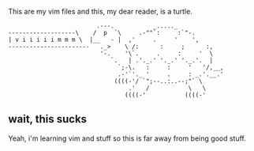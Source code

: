 This are my vim files and this, my dear reader, is a turtle.
```
                         .---.           _....._
-------------------\    /  p  `\     .-""`:     :`"-.
| v i i i i i m m m \  |__   - |  ,'     .     '    ',
-----------------------   ._>    \ /:      :     ;      :,
                          '-.    '\`.     .     :     '  \
                             `.   | .'._.' '._.' '._.'.  |
                               `;-\.   :     :     '   '/,__,
                               .-'`'._ '     .     : _.'.__.'
                              ((((-'/ `";--..:..--;"` \
                                  .'   /           \   \
                                 ((((-'           ((((-'
```

## wait, this sucks
Yeah, i'm learning vim and stuff so this is far away from being good stuff.

